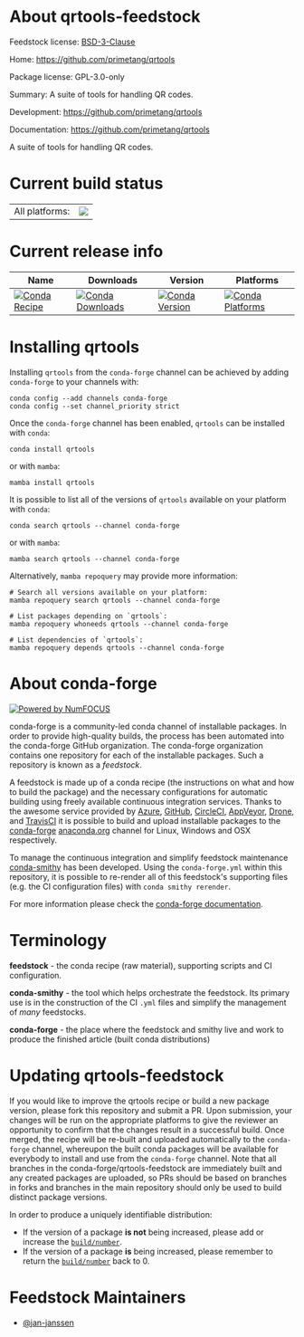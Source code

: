 About qrtools-feedstock
=======================

Feedstock license: [BSD-3-Clause](https://github.com/conda-forge/qrtools-feedstock/blob/main/LICENSE.txt)

Home: https://github.com/primetang/qrtools

Package license: GPL-3.0-only

Summary: A suite of tools for handling QR codes.

Development: https://github.com/primetang/qrtools

Documentation: https://github.com/primetang/qrtools

A suite of tools for handling QR codes.


Current build status
====================


<table><tr><td>All platforms:</td>
    <td>
      <a href="https://dev.azure.com/conda-forge/feedstock-builds/_build/latest?definitionId=12664&branchName=main">
        <img src="https://dev.azure.com/conda-forge/feedstock-builds/_apis/build/status/qrtools-feedstock?branchName=main">
      </a>
    </td>
  </tr>
</table>

Current release info
====================

| Name | Downloads | Version | Platforms |
| --- | --- | --- | --- |
| [![Conda Recipe](https://img.shields.io/badge/recipe-qrtools-green.svg)](https://anaconda.org/conda-forge/qrtools) | [![Conda Downloads](https://img.shields.io/conda/dn/conda-forge/qrtools.svg)](https://anaconda.org/conda-forge/qrtools) | [![Conda Version](https://img.shields.io/conda/vn/conda-forge/qrtools.svg)](https://anaconda.org/conda-forge/qrtools) | [![Conda Platforms](https://img.shields.io/conda/pn/conda-forge/qrtools.svg)](https://anaconda.org/conda-forge/qrtools) |

Installing qrtools
==================

Installing `qrtools` from the `conda-forge` channel can be achieved by adding `conda-forge` to your channels with:

```
conda config --add channels conda-forge
conda config --set channel_priority strict
```

Once the `conda-forge` channel has been enabled, `qrtools` can be installed with `conda`:

```
conda install qrtools
```

or with `mamba`:

```
mamba install qrtools
```

It is possible to list all of the versions of `qrtools` available on your platform with `conda`:

```
conda search qrtools --channel conda-forge
```

or with `mamba`:

```
mamba search qrtools --channel conda-forge
```

Alternatively, `mamba repoquery` may provide more information:

```
# Search all versions available on your platform:
mamba repoquery search qrtools --channel conda-forge

# List packages depending on `qrtools`:
mamba repoquery whoneeds qrtools --channel conda-forge

# List dependencies of `qrtools`:
mamba repoquery depends qrtools --channel conda-forge
```


About conda-forge
=================

[![Powered by
NumFOCUS](https://img.shields.io/badge/powered%20by-NumFOCUS-orange.svg?style=flat&colorA=E1523D&colorB=007D8A)](https://numfocus.org)

conda-forge is a community-led conda channel of installable packages.
In order to provide high-quality builds, the process has been automated into the
conda-forge GitHub organization. The conda-forge organization contains one repository
for each of the installable packages. Such a repository is known as a *feedstock*.

A feedstock is made up of a conda recipe (the instructions on what and how to build
the package) and the necessary configurations for automatic building using freely
available continuous integration services. Thanks to the awesome service provided by
[Azure](https://azure.microsoft.com/en-us/services/devops/), [GitHub](https://github.com/),
[CircleCI](https://circleci.com/), [AppVeyor](https://www.appveyor.com/),
[Drone](https://cloud.drone.io/welcome), and [TravisCI](https://travis-ci.com/)
it is possible to build and upload installable packages to the
[conda-forge](https://anaconda.org/conda-forge) [anaconda.org](https://anaconda.org/)
channel for Linux, Windows and OSX respectively.

To manage the continuous integration and simplify feedstock maintenance
[conda-smithy](https://github.com/conda-forge/conda-smithy) has been developed.
Using the ``conda-forge.yml`` within this repository, it is possible to re-render all of
this feedstock's supporting files (e.g. the CI configuration files) with ``conda smithy rerender``.

For more information please check the [conda-forge documentation](https://conda-forge.org/docs/).

Terminology
===========

**feedstock** - the conda recipe (raw material), supporting scripts and CI configuration.

**conda-smithy** - the tool which helps orchestrate the feedstock.
                   Its primary use is in the construction of the CI ``.yml`` files
                   and simplify the management of *many* feedstocks.

**conda-forge** - the place where the feedstock and smithy live and work to
                  produce the finished article (built conda distributions)


Updating qrtools-feedstock
==========================

If you would like to improve the qrtools recipe or build a new
package version, please fork this repository and submit a PR. Upon submission,
your changes will be run on the appropriate platforms to give the reviewer an
opportunity to confirm that the changes result in a successful build. Once
merged, the recipe will be re-built and uploaded automatically to the
`conda-forge` channel, whereupon the built conda packages will be available for
everybody to install and use from the `conda-forge` channel.
Note that all branches in the conda-forge/qrtools-feedstock are
immediately built and any created packages are uploaded, so PRs should be based
on branches in forks and branches in the main repository should only be used to
build distinct package versions.

In order to produce a uniquely identifiable distribution:
 * If the version of a package **is not** being increased, please add or increase
   the [``build/number``](https://docs.conda.io/projects/conda-build/en/latest/resources/define-metadata.html#build-number-and-string).
 * If the version of a package **is** being increased, please remember to return
   the [``build/number``](https://docs.conda.io/projects/conda-build/en/latest/resources/define-metadata.html#build-number-and-string)
   back to 0.

Feedstock Maintainers
=====================

* [@jan-janssen](https://github.com/jan-janssen/)

